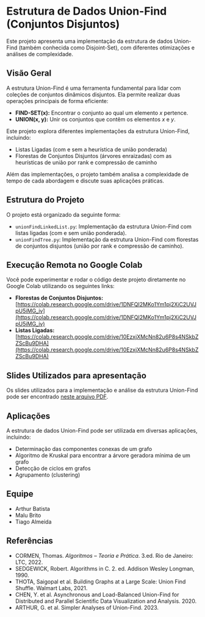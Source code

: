 # Estrutura de Dados Union-Find (Conjuntos Disjuntos)

Este projeto apresenta uma implementação da estrutura de dados Union-Find (também conhecida como Disjoint-Set), com diferentes otimizações e análises de complexidade.

## Visão Geral

A estrutura Union-Find é uma ferramenta fundamental para lidar com coleções de conjuntos dinâmicos disjuntos. Ela permite realizar duas operações principais de forma eficiente:

*   **FIND-SET(x):** Encontrar o conjunto ao qual um elemento *x* pertence.
*   **UNION(x, y):** Unir os conjuntos que contêm os elementos *x* e *y*.

Este projeto explora diferentes implementações da estrutura Union-Find, incluindo:

*   Listas Ligadas (com e sem a heurística de união ponderada)
*   Florestas de Conjuntos Disjuntos (árvores enraizadas) com as heurísticas de união por rank e compressão de caminho

Além das implementações, o projeto também analisa a complexidade de tempo de cada abordagem e discute suas aplicações práticas.

## Estrutura do Projeto

O projeto está organizado da seguinte forma:

*   `unionFindLinkedList.py`: Implementação da estrutura Union-Find com listas ligadas (com e sem união ponderada).
*   `unionFindTree.py`: Implementação da estrutura Union-Find com florestas de conjuntos disjuntos (união por rank e compressão de caminho).

## Execução Remota no Google Colab

Você pode experimentar e rodar o código deste projeto diretamente no Google Colab utilizando os seguintes links:

*   **Florestas de Conjuntos Disjuntos:** [https://colab.research.google.com/drive/1DNFQI2MKo1Ym1pj2XiC2UVJpU5iMG_iv](https://colab.research.google.com/drive/1DNFQI2MKo1Ym1pj2XiC2UVJpU5iMG_iv)
*   **Listas Ligadas:** [https://colab.research.google.com/drive/10EzxjXMcNn82u6P8s4NSkbZZScBu9DHA](https://colab.research.google.com/drive/10EzxjXMcNn82u6P8s4NSkbZZScBu9DHA)

## Slides Utilizados para apresentação

Os slides utilizados para a implementação e análise da estrutura Union-Find pode ser encontrado [neste arquivo PDF](Trabalho_EDA.pdf).

## Aplicações

A estrutura de dados Union-Find pode ser utilizada em diversas aplicações, incluindo:

*   Determinação das componentes conexas de um grafo
*   Algoritmo de Kruskal para encontrar a árvore geradora mínima de um grafo
*   Detecção de ciclos em grafos
*   Agrupamento (clustering)

## Equipe

*   Arthur Batista
*   Malu Brito
*   Tiago Almeida

## Referências

*   CORMEN, Thomas. *Algoritmos – Teoria e Prática*. 3.ed. Rio de Janeiro: LTC, 2022.
*   SEDGEWICK, Robert. Algorithms in C. 2. ed. Addison Wesley Longman, 1990.
*   THOTA, Saigopal et al. Building Graphs at a Large Scale: Union Find Shuffle. Walmart Labs, 2021.
*   CHEN, Y. et al. Asynchronous and Load-Balanced Union-Find for Distributed and Parallel Scientific Data Visualization and Analysis. 2020.
*   ARTHUR, G. et al. Simpler Analyses of Union-Find. 2023.

